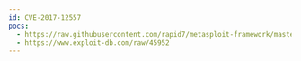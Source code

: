 ```yaml
---
id: CVE-2017-12557
pocs:
  - https://raw.githubusercontent.com/rapid7/metasploit-framework/master/modules/exploits/windows/http/hp_imc_java_deserialize.rb
  - https://www.exploit-db.com/raw/45952
---
```


